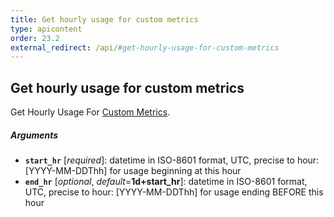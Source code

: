 ```yaml
---
title: Get hourly usage for custom metrics
type: apicontent
order: 23.2
external_redirect: /api/#get-hourly-usage-for-custom-metrics
---
```


## Get hourly usage for custom metrics

Get Hourly Usage For [Custom Metrics](/getting_started/custom_metrics/).

##### Arguments

*   **`start_hr`** [*required*]:
    datetime in ISO-8601 format, UTC, precise to hour: [YYYY-MM-DDThh] for usage beginning at this hour
*   **`end_hr`** [*optional*, *default*=**1d+start_hr**]:
    datetime in ISO-8601 format, UTC, precise to hour: [YYYY-MM-DDThh] for usage ending BEFORE this hour
